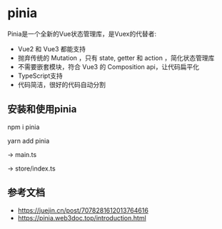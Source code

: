 # pinia
Pinia是一个全新的Vue状态管理库，是Vuex的代替者:

- Vue2 和 Vue3 都能支持
- 抛弃传统的 Mutation ，只有 state, getter 和 action ，简化状态管理库
- 不需要嵌套模块，符合 Vue3 的 Composition api，让代码扁平化
- TypeScript支持
- 代码简洁，很好的代码自动分割

## 安装和使用pinia
npm i pinia

yarn add pinia

-> main.ts

-> store/index.ts

## 参考文档
- https://juejin.cn/post/7078281612013764616
- https://pinia.web3doc.top/introduction.html